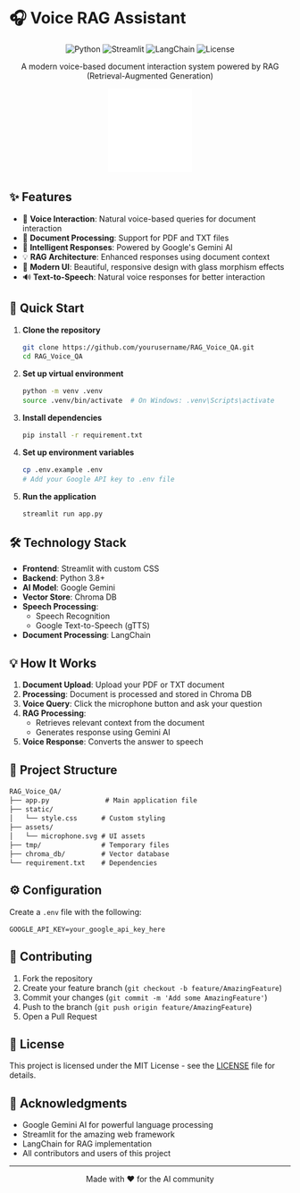 # 🎧 Voice RAG Assistant

<div align="center">

![Python](https://img.shields.io/badge/Python-3.8+-blue.svg)
![Streamlit](https://img.shields.io/badge/Streamlit-1.0+-red.svg)
![LangChain](https://img.shields.io/badge/LangChain-0.1+-green.svg)
![License](https://img.shields.io/badge/License-MIT-yellow.svg)

A modern voice-based document interaction system powered by RAG (Retrieval-Augmented Generation)

<p align="center">
  <img src="assets/microphone.svg" alt="Voice RAG Assistant Logo" width="150"/>
</p>

</div>

## ✨ Features

- 🎤 **Voice Interaction**: Natural voice-based queries for document interaction
- 📄 **Document Processing**: Support for PDF and TXT files
- 🤖 **Intelligent Responses**: Powered by Google's Gemini AI
- 💡 **RAG Architecture**: Enhanced responses using document context
- 🎨 **Modern UI**: Beautiful, responsive design with glass morphism effects
- 🔊 **Text-to-Speech**: Natural voice responses for better interaction

## 🚀 Quick Start

1. **Clone the repository**
   ```bash
   git clone https://github.com/yourusername/RAG_Voice_QA.git
   cd RAG_Voice_QA
   ```

2. **Set up virtual environment**
   ```bash
   python -m venv .venv
   source .venv/bin/activate  # On Windows: .venv\Scripts\activate
   ```

3. **Install dependencies**
   ```bash
   pip install -r requirement.txt
   ```

4. **Set up environment variables**
   ```bash
   cp .env.example .env
   # Add your Google API key to .env file
   ```

5. **Run the application**
   ```bash
   streamlit run app.py
   ```

## 🛠️ Technology Stack

- **Frontend**: Streamlit with custom CSS
- **Backend**: Python 3.8+
- **AI Model**: Google Gemini
- **Vector Store**: Chroma DB
- **Speech Processing**: 
  - Speech Recognition
  - Google Text-to-Speech (gTTS)
- **Document Processing**: LangChain

## 💡 How It Works

1. **Document Upload**: Upload your PDF or TXT document
2. **Processing**: Document is processed and stored in Chroma DB
3. **Voice Query**: Click the microphone button and ask your question
4. **RAG Processing**: 
   - Retrieves relevant context from the document
   - Generates response using Gemini AI
5. **Voice Response**: Converts the answer to speech

## 📁 Project Structure

```
RAG_Voice_QA/
├── app.py              # Main application file
├── static/
│   └── style.css      # Custom styling
├── assets/
│   └── microphone.svg # UI assets
├── tmp/               # Temporary files
├── chroma_db/         # Vector database
└── requirement.txt    # Dependencies
```

## ⚙️ Configuration

Create a `.env` file with the following:

```env
GOOGLE_API_KEY=your_google_api_key_here
```

## 🤝 Contributing

1. Fork the repository
2. Create your feature branch (`git checkout -b feature/AmazingFeature`)
3. Commit your changes (`git commit -m 'Add some AmazingFeature'`)
4. Push to the branch (`git push origin feature/AmazingFeature`)
5. Open a Pull Request

## 📝 License

This project is licensed under the MIT License - see the [LICENSE](LICENSE) file for details.

## 🙏 Acknowledgments

- Google Gemini AI for powerful language processing
- Streamlit for the amazing web framework
- LangChain for RAG implementation
- All contributors and users of this project

---

<div align="center">
Made with ❤️ for the AI community
</div> 